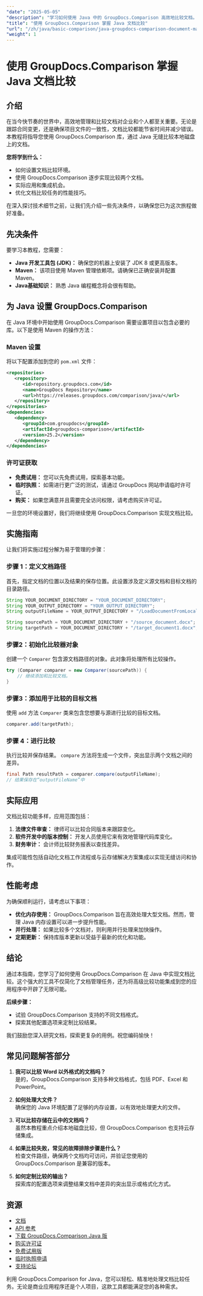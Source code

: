 ```yaml
---
"date": "2025-05-05"
"description": "学习如何使用 Java 中的 GroupDocs.Comparison 高效地比较文档。本指南涵盖设置、实现和性能优化。"
"title": "使用 GroupDocs.Comparison 掌握 Java 文档比较"
"url": "/zh/java/basic-comparison/java-groupdocs-comparison-document-management-guide/"
"weight": 1
---
```


# 使用 GroupDocs.Comparison 掌握 Java 文档比较

## 介绍

在当今快节奏的世界中，高效地管理和比较文档对企业和个人都至关重要。无论是跟踪合同变更，还是确保项目文件的一致性，文档比较都能节省时间并减少错误。本教程将指导您使用 GroupDocs.Comparison 库，通过 Java 无缝比较本地磁盘上的文档。

**您将学到什么：**
- 如何设置文档比较环境。
- 使用 GroupDocs.Comparison 逐步实现比较两个文档。
- 实际应用和集成机会。
- 优化文档比较任务的性能技巧。

在深入探讨技术细节之前，让我们先介绍一些先决条件，以确保您已为这次旅程做好准备。

## 先决条件

要学习本教程，您需要：

- **Java 开发工具包 (JDK)：** 确保您的机器上安装了 JDK 8 或更高版本。
- **Maven：** 该项目使用 Maven 管理依赖项。请确保已正确安装并配置 Maven。
- **Java基础知识：** 熟悉 Java 编程概念将会很有帮助。

## 为 Java 设置 GroupDocs.Comparison

在 Java 环境中开始使用 GroupDocs.Comparison 需要设置项目以包含必要的库。以下是使用 Maven 的操作方法：

### Maven 设置

将以下配置添加到您的 `pom.xml` 文件：

```xml
<repositories>
   <repository>
      <id>repository.groupdocs.com</id>
      <name>GroupDocs Repository</name>
      <url>https://releases.groupdocs.com/comparison/java/</url>
   </repository>
</repositories>
<dependencies>
   <dependency>
      <groupId>com.groupdocs</groupId>
      <artifactId>groupdocs-comparison</artifactId>
      <version>25.2</version>
   </dependency>
</dependencies>
```

### 许可证获取

- **免费试用：** 您可以先免费试用，探索基本功能。
- **临时执照：** 如需进行更广泛的测试，请通过 GroupDocs 网站申请临时许可证。
- **购买：** 如果您满意并且需要完全访问权限，请考虑购买许可证。

一旦您的环境设置好，我们将继续使用 GroupDocs.Comparison 实现文档比较。

## 实施指南

让我们将实施过程分解为易于管理的步骤：

### 步骤 1：定义文档路径

首先，指定文档的位置以及结果的保存位置。此设置涉及定义源文档和目标文档的目录路径。

```java
String YOUR_DOCUMENT_DIRECTORY = "YOUR_DOCUMENT_DIRECTORY";
String YOUR_OUTPUT_DIRECTORY = "YOUR_OUTPUT_DIRECTORY";
String outputFileName = YOUR_OUTPUT_DIRECTORY + "/LoadDocumentFromLocalDisc_result.docx";

String sourcePath = YOUR_DOCUMENT_DIRECTORY + "/source_document.docx";
String targetPath = YOUR_DOCUMENT_DIRECTORY + "/target_document1.docx";
```

### 步骤2：初始化比较器对象

创建一个 `Comparer` 包含源文档路径的对象。此对象将处理所有比较操作。

```java
try (Comparer comparer = new Comparer(sourcePath)) {
    // 继续添加和比较文档。
}
```

### 步骤3：添加用于比较的目标文档

使用 `add` 方法 `Comparer` 类来包含您想要与源进行比较的目标文档。

```java
comparer.add(targetPath);
```

### 步骤 4：进行比较

执行比较并保存结果。 `compare` 方法将生成一个文件，突出显示两个文档之间的差异。

```java
final Path resultPath = comparer.compare(outputFileName);
// 结果保存在“outputFileName”中
```

## 实际应用

文档比较功能多样，应用范围包括：

1. **法律文件审查：** 律师可以比较合同版本来跟踪变化。
2. **软件开发中的版本控制：** 开发人员使用它来有效地管理代码库变化。
3. **财务审计：** 会计师比较财务报表以查找差异。

集成可能性包括自动化文档工作流程或与云存储解决方案集成以实现无缝访问和协作。

## 性能考虑

为确保顺利运行，请考虑以下事项：

- **优化内存使用：** GroupDocs.Comparison 旨在高效处理大型文档。然而，管理 Java 内存设置可以进一步提升性能。
- **并行处理：** 如果比较多个文档对，则利用并行处理来加快操作。
- **定期更新：** 保持库版本更新以受益于最新的优化和功能。

## 结论

通过本指南，您学习了如何使用 GroupDocs.Comparison 在 Java 中实现文档比较。这个强大的工具不仅简化了文档管理任务，还为将高级比较功能集成到您的应用程序中开辟了无限可能。

**后续步骤：**
- 试验 GroupDocs.Comparison 支持的不同文档格式。
- 探索其他配置选项来定制比较结果。

我们鼓励您深入研究文档，探索更复杂的用例。祝您编码愉快！

## 常见问题解答部分

1. **我可以比较 Word 以外格式的文档吗？**  
   是的，GroupDocs.Comparison 支持多种文档格式，包括 PDF、Excel 和 PowerPoint。

2. **如何处理大文件？**  
   确保您的 Java 环境配置了足够的内存设置，以有效地处理更大的文件。

3. **可以比较存储在云中的文档吗？**  
   虽然本教程重点介绍本地磁盘比较，但 GroupDocs.Comparison 也支持云存储集成。

4. **如果比较失败，常见的故障排除步骤是什么？**  
   检查文件路径，确保两个文档均可访问，并验证您使用的 GroupDocs.Comparison 是兼容的版本。

5. **如何定制比较的输出？**  
   探索库的配置选项来调整结果文档中差异的突出显示或格式化方式。

## 资源

- [文档](https://docs.groupdocs.com/comparison/java/)
- [API 参考](https://reference.groupdocs.com/comparison/java/)
- [下载 GroupDocs.Comparison Java 版](https://releases.groupdocs.com/comparison/java/)
- [购买许可证](https://purchase.groupdocs.com/buy)
- [免费试用版](https://releases.groupdocs.com/comparison/java/)
- [临时执照申请](https://purchase.groupdocs.com/temporary-license/)
- [支持论坛](https://forum.groupdocs.com/c/comparison)

利用 GroupDocs.Comparison for Java，您可以轻松、精准地处理文档比较任务。无论是商业应用程序还是个人项目，这款工具都能满足您的各种需求。